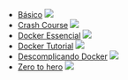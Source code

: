 * [Básico](https://www.youtube.com/playlist?list=PLqYy1yOe0SKf0n0wB91etck0ykXZq2dGD) ![](https://geps.dev/progress/100)
* [Crash Course](https://www.youtube.com/playlist?list=PL4cUxeGkcC9hxjeEtdHFNYMtCpjNBm3h7) ![](https://geps.dev/progress/100)
* [Docker Essencial](https://www.youtube.com/playlist?list=PLViOsriojeLrdw5VByn96gphHFxqH3O_N) ![](https://geps.dev/progress/0)
* [Docker Tutorial](https://www.youtube.com/playlist?list=PLsyeobzWxl7r566kReuTnjnINHqaRuRFn) ![](https://geps.dev/progress/0)
* [Descomplicando Docker](https://www.youtube.com/playlist?list=PLf-O3X2-mxDn1VpyU2q3fuI6YYeIWp5rR) ![](https://geps.dev/progress/0)
* [Zero to hero](https://www.youtube.com/playlist?list=PLdpzxOOAlwvLjb0vTD9BXLOwwLD_GWCmC) ![](https://geps.dev/progress/0)
